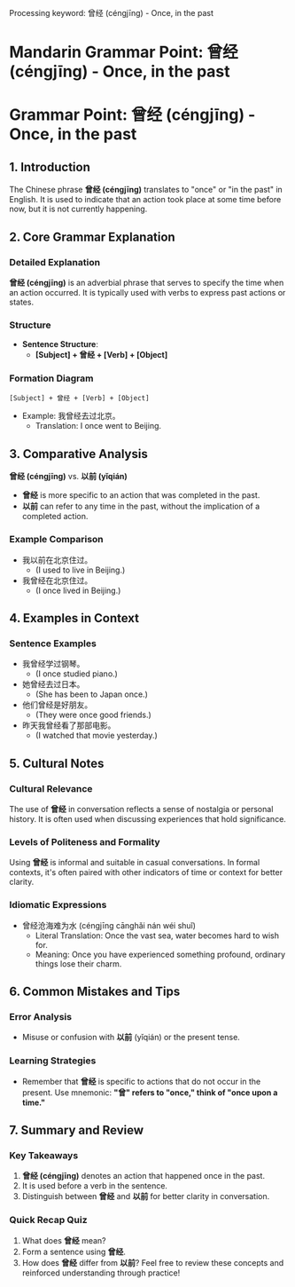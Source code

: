 Processing keyword: 曾经 (céngjīng) - Once, in the past
# Mandarin Grammar Point: 曾经 (céngjīng) - Once, in the past
# Grammar Point: 曾经 (céngjīng) - Once, in the past
## 1. Introduction
The Chinese phrase **曾经 (céngjīng)** translates to "once" or "in the past" in English. It is used to indicate that an action took place at some time before now, but it is not currently happening.
## 2. Core Grammar Explanation
### Detailed Explanation
**曾经 (céngjīng)** is an adverbial phrase that serves to specify the time when an action occurred. It is typically used with verbs to express past actions or states. 
### Structure
- **Sentence Structure**: 
  - **[Subject] + 曾经 + [Verb] + [Object]**
  
### Formation Diagram
```
[Subject] + 曾经 + [Verb] + [Object]
```
- Example: 我曾经去过北京。
  - Translation: I once went to Beijing.
## 3. Comparative Analysis
**曾经 (céngjīng)** vs. **以前 (yǐqián)**
- **曾经** is more specific to an action that was completed in the past.
- **以前** can refer to any time in the past, without the implication of a completed action.
### Example Comparison
- 我以前在北京住过。
  - (I used to live in Beijing.)
- 我曾经在北京住过。
  - (I once lived in Beijing.)
## 4. Examples in Context
### Sentence Examples
- 我曾经学过钢琴。
  - (I once studied piano.)
- 她曾经去过日本。
  - (She has been to Japan once.)
- 他们曾经是好朋友。
  - (They were once good friends.)
- 昨天我曾经看了那部电影。
  - (I watched that movie yesterday.)
## 5. Cultural Notes
### Cultural Relevance
The use of **曾经** in conversation reflects a sense of nostalgia or personal history. It is often used when discussing experiences that hold significance.
### Levels of Politeness and Formality
Using **曾经** is informal and suitable in casual conversations. In formal contexts, it's often paired with other indicators of time or context for better clarity.
### Idiomatic Expressions
- 曾经沧海难为水 (céngjīng cānghǎi nán wéi shuǐ)
  - Literal Translation: Once the vast sea, water becomes hard to wish for.
  - Meaning: Once you have experienced something profound, ordinary things lose their charm.
## 6. Common Mistakes and Tips
### Error Analysis
- Misuse or confusion with **以前** (yǐqián) or the present tense.
  
### Learning Strategies
- Remember that **曾经** is specific to actions that do not occur in the present. Use mnemonic: **"曾" refers to "once," think of "once upon a time."**
## 7. Summary and Review
### Key Takeaways
1. **曾经 (céngjīng)** denotes an action that happened once in the past.
2. It is used before a verb in the sentence.
3. Distinguish between **曾经** and **以前** for better clarity in conversation.
### Quick Recap Quiz
1. What does **曾经** mean?
2. Form a sentence using **曾经**.
3. How does **曾经** differ from **以前**? 
Feel free to review these concepts and reinforced understanding through practice!
